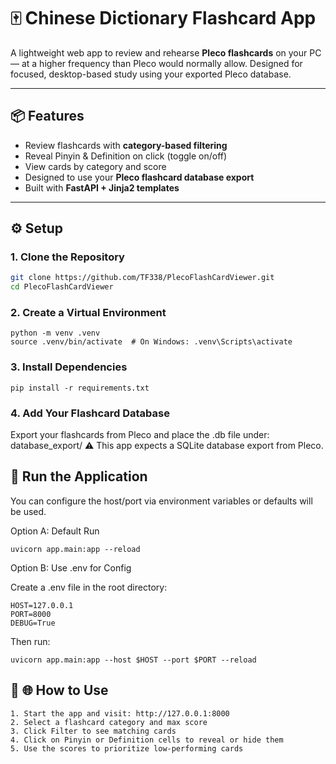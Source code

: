 # 🀄 Chinese Dictionary Flashcard App

A lightweight web app to review and rehearse **Pleco flashcards** on your PC — at a higher frequency than Pleco would normally allow. Designed for focused, desktop-based study using your exported Pleco database.

---

## 📦 Features

- Review flashcards with **category-based filtering**
- Reveal Pinyin & Definition on click (toggle on/off)
- View cards by category and score
- Designed to use your **Pleco flashcard database export**
- Built with **FastAPI + Jinja2 templates**

---

## ⚙️ Setup

### 1. Clone the Repository

```bash
git clone https://github.com/TF338/PlecoFlashCardViewer.git
cd PlecoFlashCardViewer
```

### 2. Create a Virtual Environment
```
python -m venv .venv
source .venv/bin/activate  # On Windows: .venv\Scripts\activate
```

### 3. Install Dependencies
```
pip install -r requirements.txt
```

### 4. Add Your Flashcard Database

Export your flashcards from Pleco and place the .db file under: database_export/
⚠️ This app expects a SQLite database export from Pleco.

## 🚀 Run the Application
You can configure the host/port via environment variables or defaults will be used.

Option A: Default Run
```
uvicorn app.main:app --reload
````

Option B: Use .env for Config

Create a .env file in the root directory:
```
HOST=127.0.0.1
PORT=8000
DEBUG=True
```

Then run:
```
uvicorn app.main:app --host $HOST --port $PORT --reload
```

## 💾 🌐 How to Use

	1. Start the app and visit: http://127.0.0.1:8000
	2. Select a flashcard category and max score
	3. Click Filter to see matching cards
	4. Click on Pinyin or Definition cells to reveal or hide them
	5. Use the scores to prioritize low-performing cards